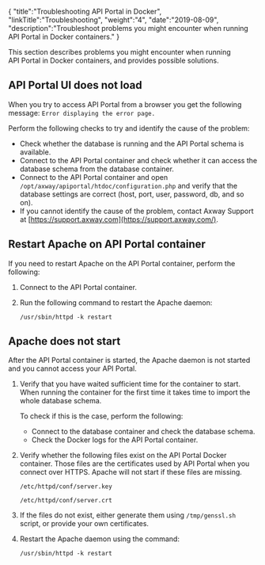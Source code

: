 {
  "title":"Troubleshooting API Portal in Docker",
  "linkTitle":"Troubleshooting",
  "weight":"4",
  "date":"2019-08-09",
  "description":"Troubleshoot problems you might encounter when running API Portal in Docker containers."
}

This section describes problems you might encounter when running API Portal in Docker containers, and provides possible solutions.

## API Portal UI does not load

When you try to access API Portal from a browser you get the following message: `Error displaying the error page.`

Perform the following checks to try and identify the cause of the problem:

* Check whether the database is running and the API Portal schema is available.
* Connect to the API Portal container and check whether it can access the database schema from the database container.
* Connect to the API Portal container and open `/opt/axway/apiportal/htdoc/configuration.php` and verify that the database settings are correct (host, port, user, password, db, and so on).
* If you cannot identify the cause of the problem, contact Axway Support at [https://support.axway.com](https://support.axway.com/).

## Restart Apache on API Portal container

If you need to restart Apache on the API Portal container, perform the following:

1. Connect to the API Portal container.
2. Run the following command to restart the Apache daemon:

    `/usr/sbin/httpd -k restart`

## Apache does not start

After the API Portal container is started, the Apache daemon is not started and you cannot access your API Portal.

1. Verify that you have waited sufficient time for the container to start. When running the container for the first time it takes time to import the whole database schema.

    To check if this is the case, perform the following:

    * Connect to the database container and check the database schema.
    * Check the Docker logs for the API Portal container.

2. Verify whether the following files exist on the API Portal Docker container. Those files are the certificates used by API Portal when you connect over HTTPS. Apache will not start if these files are missing.

    `/etc/httpd/conf/server.key`

    `/etc/httpd/conf/server.crt`

3. If the files do not exist, either generate them using `/tmp/genssl.sh` script, or provide your own certificates.

4. Restart the Apache daemon using the command:

    `/usr/sbin/httpd -k restart`
